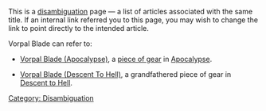 This is a [disambiguation](:Category:_Disambiguation "wikilink") page —
a list of articles associated with the same title. If an internal link
referred you to this page, you may wish to change the link to point
directly to the intended article.

Vorpal Blade can refer to:

-   [Vorpal Blade (Apocalypse)](Vorpal_Blade_(Apocalypse) "wikilink"), a
    [piece of gear](:Category:Melee_Weapons "wikilink") in
    [Apocalypse](:Category:_Apocalypse "wikilink").

<!-- -->

-   [Vorpal Blade (Descent To
    Hell)](Vorpal_Blade_(Descent_To_Hell) "wikilink"), a grandfathered
    piece of gear in [Descent to
    Hell](:Category:_Descent_To_Hell "wikilink").

[Category: Disambiguation](Category:_Disambiguation "wikilink")
